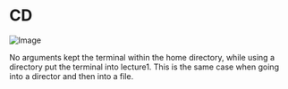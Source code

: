 # CD
![Image](Lab1CD.png)

No arguments kept the terminal within the home directory, while using a directory put the terminal into lecture1. This is the same case when going into a director and then into a file.
